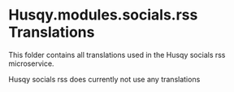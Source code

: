 # Husqy.modules.socials.rss Translations

This folder contains all translations used in the Husqy socials rss microservice.

Husqy socials rss does currently not use any translations